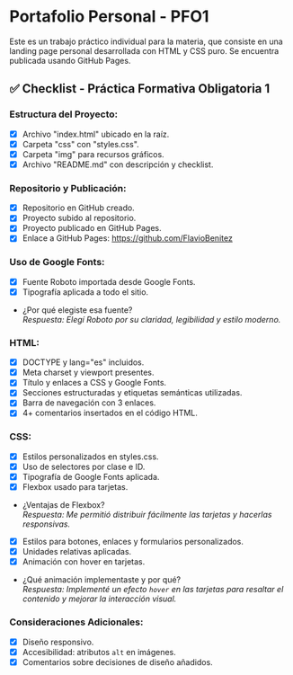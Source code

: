 # Portafolio Personal - PFO1

Este es un trabajo práctico individual para la materia, que consiste en una landing page personal desarrollada con HTML y CSS puro. Se encuentra publicada usando GitHub Pages.

## ✅ Checklist - Práctica Formativa Obligatoria 1

### Estructura del Proyecto:
- [x] Archivo "index.html" ubicado en la raíz.
- [x] Carpeta "css" con "styles.css".
- [x] Carpeta "img" para recursos gráficos.
- [x] Archivo "README.md" con descripción y checklist.

### Repositorio y Publicación:
- [x] Repositorio en GitHub creado.
- [x] Proyecto subido al repositorio.
- [x] Proyecto publicado en GitHub Pages.
- [x] Enlace a GitHub Pages: https://github.com/FlavioBenitez

### Uso de Google Fonts:
- [x] Fuente Roboto importada desde Google Fonts.
- [x] Tipografía aplicada a todo el sitio.
- ¿Por qué elegiste esa fuente?  
  _Respuesta: Elegí Roboto por su claridad, legibilidad y estilo moderno._

### HTML:
- [x] DOCTYPE y lang="es" incluidos.
- [x] Meta charset y viewport presentes.
- [x] Título y enlaces a CSS y Google Fonts.
- [x] Secciones estructuradas y etiquetas semánticas utilizadas.
- [x] Barra de navegación con 3 enlaces.
- [x] 4+ comentarios insertados en el código HTML.

### CSS:
- [x] Estilos personalizados en styles.css.
- [x] Uso de selectores por clase e ID.
- [x] Tipografía de Google Fonts aplicada.
- [x] Flexbox usado para tarjetas.
- ¿Ventajas de Flexbox?  
  _Respuesta: Me permitió distribuir fácilmente las tarjetas y hacerlas responsivas._

- [x] Estilos para botones, enlaces y formularios personalizados.
- [x] Unidades relativas aplicadas.
- [x] Animación con hover en tarjetas.
- ¿Qué animación implementaste y por qué?  
  _Respuesta: Implementé un efecto `hover` en las tarjetas para resaltar el contenido y mejorar la interacción visual._

### Consideraciones Adicionales:
- [x] Diseño responsivo.
- [x] Accesibilidad: atributos `alt` en imágenes.
- [x] Comentarios sobre decisiones de diseño añadidos.
